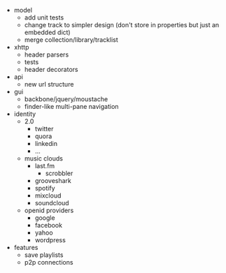 
* model
    * add unit tests
    * change track to simpler design (don't store in properties but just an embedded dict)
    * merge collection/library/tracklist
* xhttp
    * header parsers
    * tests
    * header decorators
* api
    * new url structure
* gui
    * backbone/jquery/moustache
    * finder-like multi-pane navigation
* identity
    * 2.0
        * twitter
        * quora
        * linkedin
        * ...
    * music clouds
        * last.fm
            * scrobbler
        * grooveshark
        * spotify
        * mixcloud
        * soundcloud
    * openid providers
        * google
        * facebook
        * yahoo
        * wordpress
* features
    * save playlists
    * p2p connections

